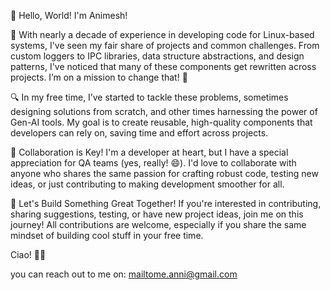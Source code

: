 👋 Hello, World! I'm Animesh!

🚀 With nearly a decade of experience in developing code for Linux-based systems, I've seen my fair share of projects and common challenges. From custom loggers to IPC libraries, data structure abstractions, and design patterns, I've noticed that many of these components get rewritten across projects. I’m on a mission to change that! 🌱

🔍 In my free time, I’ve started to tackle these problems, sometimes designing solutions from scratch, and other times harnessing the power of Gen-AI tools. My goal is to create reusable, high-quality components that developers can rely on, saving time and effort across projects.

👥 Collaboration is Key!
I'm a developer at heart, but I have a special appreciation for QA teams (yes, really! 😄). I'd love to collaborate with anyone who shares the same passion for crafting robust code, testing new ideas, or just contributing to making development smoother for all.

🎉 Let's Build Something Great Together!
If you're interested in contributing, sharing suggestions, testing, or have new project ideas, join me on this journey! All contributions are welcome, especially if you share the same mindset of building cool stuff in your free time.

Ciao! 👋🚀

you can reach out to me on: mailtome.anni@gmail.com
